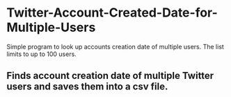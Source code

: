 # Twitter-Account-Created-Date-for-Multiple-Users

Simple program to look up accounts creation date of multiple users. The list limits to up to 100 users. 

## Finds account creation date of multiple Twitter users and saves them into a csv file. 
